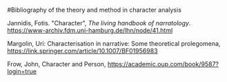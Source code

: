 #Bibliography of the theory and method in character analysis


Jannidis, Fotis. "Character", *The living handbook of narratology*. https://www-archiv.fdm.uni-hamburg.de/lhn/node/41.html

Margolin, Uri: Characterisation in narrative: Some theoretical prolegomena, https://link.springer.com/article/10.1007/BF01956983

Frow, John, Character and Person, https://academic.oup.com/book/9587?login=true
